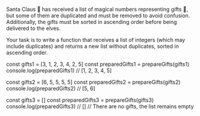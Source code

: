Santa Claus 🎅 has received a list of magical numbers representing gifts 🎁, but some of them are duplicated and must be removed to avoid confusion. Additionally, the gifts must be sorted in ascending order before being delivered to the elves.

Your task is to write a function that receives a list of integers (which may include duplicates) and returns a new list without duplicates, sorted in ascending order.

const gifts1 = [3, 1, 2, 3, 4, 2, 5]
const preparedGifts1 = prepareGifts(gifts1)
console.log(preparedGifts1) // [1, 2, 3, 4, 5]

const gifts2 = [6, 5, 5, 5, 5]
const preparedGifts2 = prepareGifts(gifts2)
console.log(preparedGifts2) // [5, 6]

const gifts3 = []
const preparedGifts3 = prepareGifts(gifts3)
console.log(preparedGifts3) // []
// There are no gifts, the list remains empty